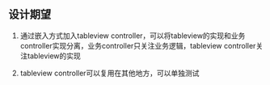 
## 设计期望 ##

1. 通过嵌入方式加入tableview controller，可以将tableview的实现和业务controller实现分离，业务controller只关注业务逻辑，tableview controller关注tableview的实现

2. tableview controller可以复用在其他地方，可以单独测试